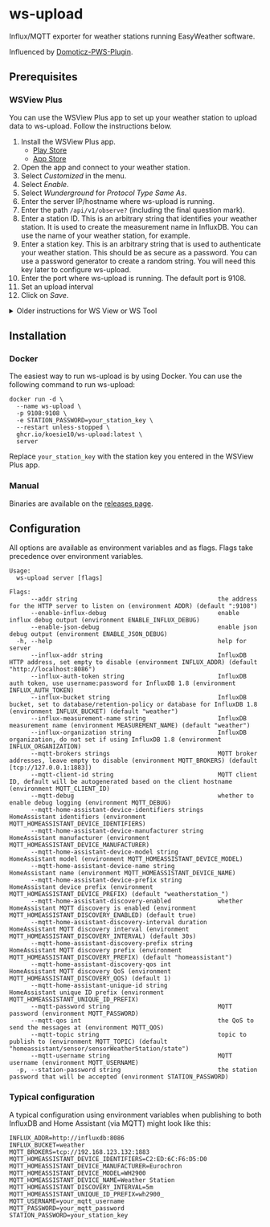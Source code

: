 # ws-upload

Influx/MQTT exporter for weather stations running EasyWeather software.

Influenced by [Domoticz-PWS-Plugin](https://github.com/Xorfor/Domoticz-PWS-Plugin).

## Prerequisites

### WSView Plus
You can use the WSView Plus app to set up your  weather station to upload data to ws-upload. Follow the instructions
below.

1. Install the WSView Plus app.
    - [Play Store](https://play.google.com/store/apps/details?id=com.ost.wsautool)
    - [App Store](https://apps.apple.com/app/wsview-plus/id1581353359)
2. Open the app and connect to your weather station.
3. Select *Customized* in the menu.
4. Select *Enable*.
5. Select *Wunderground* for *Protocol Type Same As*.
6. Enter the server IP/hostname where ws-upload is running.
7. Enter the path `/api/v1/observe?` (including the final question mark).
8. Enter a station ID. This is an arbitrary string that identifies your weather station. It is used to create the
   measurement name in InfluxDB. You can use the name of your weather station, for example.
9. Enter a station key. This is an arbitrary string that is used to authenticate your weather station. This should be
   as secure as a password. You can use a password generator to create a random string. You will need this key later to
   configure ws-upload.
10. Enter the port where ws-upload is running. The default port is 9108.
11. Set an upload interval
12. Click on *Save*.

<details>
<summary>Older instructions for WS View or WS Tool</summary>

See [this section on the Domoticz-PWS-Plugin page](https://github.com/Xorfor/Domoticz-PWS-Plugin#prerequisites).

</details>

## Installation

### Docker

The easiest way to run ws-upload is by using Docker. You can use the following command to run ws-upload:

```shell
docker run -d \
  --name ws-upload \
  -p 9108:9108 \
  -e STATION_PASSWORD=your_station_key \
  --restart unless-stopped \
  ghcr.io/koesie10/ws-upload:latest \
  server
```

Replace `your_station_key` with the station key you entered in the WSView Plus app.

### Manual

Binaries are available on the [releases page](https://github.com/koesie10/ws-upload/releases).

## Configuration

All options are available as environment variables and as flags. Flags take precedence over environment variables.

```
Usage:
  ws-upload server [flags]

Flags:
      --addr string                                       the address for the HTTP server to listen on (environment ADDR) (default ":9108")
      --enable-influx-debug                               enable influx debug output (environment ENABLE_INFLUX_DEBUG)
      --enable-json-debug                                 enable json debug output (environment ENABLE_JSON_DEBUG)
  -h, --help                                              help for server
      --influx-addr string                                InfluxDB HTTP address, set empty to disable (environment INFLUX_ADDR) (default "http://localhost:8086")
      --influx-auth-token string                          InfluxDB auth token, use username:password for InfluxDB 1.8 (environment INFLUX_AUTH_TOKEN)
      --influx-bucket string                              InfluxDB bucket, set to database/retention-policy or database for InfluxDB 1.8 (environment INFLUX_BUCKET) (default "weather")
      --influx-measurement-name string                    InfluxDB measurement name (environment MEASUREMENT_NAME) (default "weather")
      --influx-organization string                        InfluxDB organization, do not set if using InfluxDB 1.8 (environment INFLUX_ORGANIZATION)
      --mqtt-brokers strings                              MQTT broker addresses, leave empty to disable (environment MQTT_BROKERS) (default [tcp://127.0.0.1:1883])
      --mqtt-client-id string                             MQTT client ID, default will be autogenerated based on the client hostname (environment MQTT_CLIENT_ID)
      --mqtt-debug                                        whether to enable debug logging (environment MQTT_DEBUG)
      --mqtt-home-assistant-device-identifiers strings    HomeAssistant identifiers (environment MQTT_HOMEASSISTANT_DEVICE_IDENTIFIERS)
      --mqtt-home-assistant-device-manufacturer string    HomeAssistant manufacturer (environment MQTT_HOMEASSISTANT_DEVICE_MANUFACTURER)
      --mqtt-home-assistant-device-model string           HomeAssistant model (environment MQTT_HOMEASSISTANT_DEVICE_MODEL)
      --mqtt-home-assistant-device-name string            HomeAssistant name (environment MQTT_HOMEASSISTANT_DEVICE_NAME)
      --mqtt-home-assistant-device-prefix string          HomeAssistant device prefix (environment MQTT_HOMEASSISTANT_DEVICE_PREFIX) (default "weatherstation_")
      --mqtt-home-assistant-discovery-enabled             whether HomeAssistant MQTT discovery is enabled (environment MQTT_HOMEASSISTANT_DISCOVERY_ENABLED) (default true)
      --mqtt-home-assistant-discovery-interval duration   HomeAssistant MQTT discovery interval (environment MQTT_HOMEASSISTANT_DISCOVERY_INTERVAL) (default 30s)
      --mqtt-home-assistant-discovery-prefix string       HomeAssistant MQTT discovery prefix (environment MQTT_HOMEASSISTANT_DISCOVERY_PREFIX) (default "homeassistant")
      --mqtt-home-assistant-discovery-qos int             HomeAssistant MQTT discovery QoS (environment MQTT_HOMEASSISTANT_DISCOVERY_QOS) (default 1)
      --mqtt-home-assistant-unique-id string              HomeAssistant unique ID prefix (environment MQTT_HOMEASSISTANT_UNIQUE_ID_PREFIX)
      --mqtt-password string                              MQTT password (environment MQTT_PASSWORD)
      --mqtt-qos int                                      the QoS to send the messages at (environment MQTT_QOS)
      --mqtt-topic string                                 topic to publish to (environment MQTT_TOPIC) (default "homeassistant/sensor/sensorWeatherStation/state")
      --mqtt-username string                              MQTT username (environment MQTT_USERNAME)
  -p, --station-password string                           the station password that will be accepted (environment STATION_PASSWORD)
```

### Typical configuration

A typical configuration using environment variables when publishing to both InfluxDB and Home Assistant (via MQTT) might
look like this:

```dotenv
INFLUX_ADDR=http://influxdb:8086
INFLUX_BUCKET=weather
MQTT_BROKERS=tcp://192.168.123.132:1883
MQTT_HOMEASSISTANT_DEVICE_IDENTIFIERS=C2:ED:6C:F6:D5:D0
MQTT_HOMEASSISTANT_DEVICE_MANUFACTURER=Eurochron
MQTT_HOMEASSISTANT_DEVICE_MODEL=WH2900
MQTT_HOMEASSISTANT_DEVICE_NAME=Weather Station
MQTT_HOMEASSISTANT_DISCOVERY_INTERVAL=5m
MQTT_HOMEASSISTANT_UNIQUE_ID_PREFIX=wh2900_
MQTT_USERNAME=your_mqtt_username
MQTT_PASSWORD=your_mqtt_password
STATION_PASSWORD=your_station_key
```
